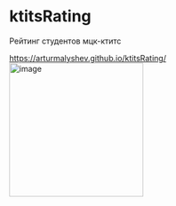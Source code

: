 # ktitsRating
Рейтинг студентов мцк-ктитс

https://arturmalyshev.github.io/ktitsRating/
<img width="241" alt="image" src="https://user-images.githubusercontent.com/42480216/158441905-af96526d-144b-4665-9f77-245e47e3bf05.png">
